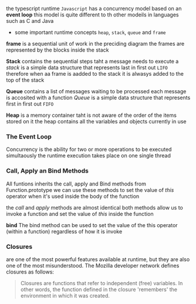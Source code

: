the typescript runtime `Javascript` has a concurrency model based on an **event loop** this model is quite different to th other modeils in languages such as C and Java

* some important runtime concepts `heap`, `stack`, `queue` and `frame`

**frame** is a sequential unit of work in the preciding diagram the frames are represented by the blocks inside the stack

**Stack** contains the sequential steps taht a message needs to execute a *stack* is a simple data structure that represents last in first out `LIFO` therefore when aa frame is aadded to the stack it is alwasys added to the top of the stack

**Queue** contains a list of messages waiting to be processed each message is accosited with a function *Queue* is a simple data structure that represents first in first out `FIFO`

**Heap** is a memory container taht is not aware of the order of the items stored on it the heap contains all the variables and objects currently in use


### The Event Loop

Concurrency is the ability for two or more operations to be executed simultaously the runtime execution takes place on one single thread


### Call, Apply an Bind Methods

All funtions inherits the call, apply and Bind methods from Function.prototype we can use these methods to set the value of *this* operator when it's used inside the body of the function

the *call* and *apply* methods are almost identical both methods allow us to invoke a function and set the value of *this* inside the function

**bind** The	bind	method	can	be	used	to	set	the	value	of	the	this	operator	(within	a	function) regardless	of	how	it	is	invoke

### Closures

are	one	of	the	most	powerful	features	available	at	runtime,	but	they	are	also	one	of the	most	misunderstood.	The	Mozilla	developer	network	defines	closures	as	follows: 
> Closures	are	functions	that	refer	to	independent	(free)	variables.	In	other	words,	the function	defined	in	the	closure	'remembers'	the	environment	in	which	it	was	created.